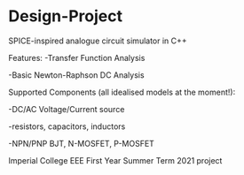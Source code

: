 # Design-Project
SPICE-inspired analogue circuit simulator in C++

Features:
  -Transfer Function Analysis
  
  -Basic Newton-Raphson DC Analysis
  
Supported Components (all idealised models at the moment!):

  -DC/AC Voltage/Current source
  
  -resistors, capacitors, inductors
  
  -NPN/PNP BJT, N-MOSFET, P-MOSFET
  
Imperial College EEE First Year Summer Term 2021 project 
